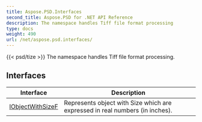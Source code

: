 ```yaml
---
title: Aspose.PSD.Interfaces
second_title: Aspose.PSD for .NET API Reference
description: The namespace handles Tiff file format processing
type: docs
weight: 490
url: /net/aspose.psd.interfaces/
---
```

{{< psd/tize >}}
The namespace handles Tiff file format processing.

## Interfaces

| Interface | Description |
| --- | --- |
| [IObjectWithSizeF](./iobjectwithsizef/) | Represents object with Size which are expressed in real numbers (in inches). |



